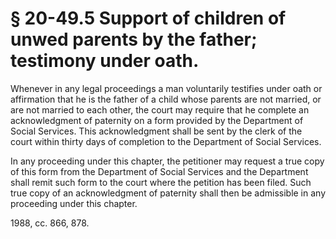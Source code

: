 # § 20-49.5 Support of children of unwed parents by the father; testimony under oath.

<p>Whenever in any legal proceedings a man voluntarily testifies under oath or affirmation that he is the father of a child whose parents are not married, or are not married to each other, the court may require that he complete an acknowledgment of paternity on a form provided by the Department of Social Services. This acknowledgment shall be sent by the clerk of the court within thirty days of completion to the Department of Social Services.</p><p>In any proceeding under this chapter, the petitioner may request a true copy of this form from the Department of Social Services and the Department shall remit such form to the court where the petition has been filed. Such true copy of an acknowledgment of paternity shall then be admissible in any proceeding under this chapter.</p><p>1988, cc. 866, 878.</p>